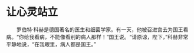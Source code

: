 # 让心灵站立
　　罗伯特·科赫是德国著名的医生和细菌学家。有一天，他被召进宫去为国王看病。“你给我看病，不能像看别的病人那样！”国王说。“请原谅，陛下，”科赫非常平静地说，“在我眼里，病人都是国王。”
 